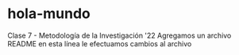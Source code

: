 # hola-mundo
Clase 7 - Metodología de la Investigación '22
Agregamos un archivo README
en esta línea le efectuamos cambios al archivo
